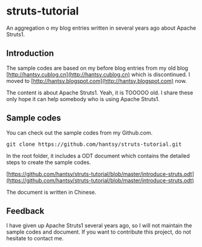 struts-tutorial
===============

An aggregation o my blog entries written in several years ago about Apache Struts1.


## Introduction

The sample codes are based on my before blog entries from my old blog [http://hantsy.cublog.cn](http://hantsy.cublog.cn) which is discontinued. I moved to [http://hantsy.blogspot.com](http://hantsy.blogspot.com) now.

The content is about Apache Struts1. Yeah, it is TOOOOO old. I share these only hope it can help somebody who is using Apache Struts1.

## Sample codes

You can check out the sample codes from my Github.com.

<pre>
git clone https://github.com/hantsy/struts-tutorial.git
</pre>

In the root folder, it includes a ODT document which contains the detailed steps to create the sample codes.

[https://github.com/hantsy/struts-tutorial/blob/master/introduce-struts.odt](https://github.com/hantsy/struts-tutorial/blob/master/introduce-struts.odt)

The document is written in Chinese.

## Feedback

I have given up Apache Struts1 several years ago, so I will not maintain the sample codes and document. If you want to contribute this project, do not hesitate to contact me.